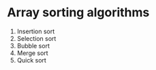 # Array sorting algorithms

1. Insertion sort
2. Selection sort
3. Bubble sort
4. Merge sort
5. Quick sort

